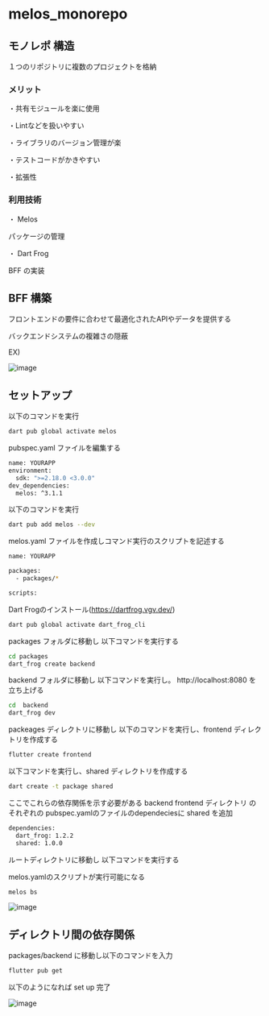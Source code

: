 # melos_monorepo

## モノレポ 構造
１つのリポジトリに複数のプロジェクトを格納

### メリット
・共有モジュールを楽に使用

・Lintなどを扱いやすい

・ライブラリのバージョン管理が楽

・テストコードがかきやすい

・拡張性

### 利用技術
・ Melos


パッケージの管理

・ Dart Frog


BFF の実装





## BFF 構築
フロントエンドの要件に合わせて最適化されたAPIやデータを提供する


バックエンドシステムの複雑さの隠蔽

EX)


![image](https://github.com/rensawamo/monorepo_melos/assets/106803080/eb01e7db-10a7-4548-83ef-077e0de18b1a)





## セットアップ
以下のコマンドを実行
```sh
dart pub global activate melos
```

pubspec.yaml ファイルを編集する
```sh
name: YOURAPP
environment:
  sdk: ">=2.18.0 <3.0.0"
dev_dependencies:
  melos: ^3.1.1
```

以下のコマンドを実行
```sh
dart pub add melos --dev
```

melos.yaml ファイルを作成しコマンド実行のスクリプトを記述する
```sh
name: YOURAPP

packages:
  - packages/*

scripts:

```

Dart Frogのインストール(https://dartfrog.vgv.dev/)
```sh
dart pub global activate dart_frog_cli
```

packages フォルダに移動し 以下コマンドを実行する
```sh
cd packages
dart_frog create backend
```

backend フォルダに移動し 以下コマンドを実行し。  http://localhost:8080 を立ち上げる
```sh
cd  backend 
dart_frog dev
```

packeages ディレクトリに移動し 以下のコマンドを実行し、frontend ディレクトリを作成する
```sh
flutter create frontend
```


以下コマンドを実行し、shared ディレクトリを作成する
```sh
dart create -t package shared
```

ここでこれらの依存関係を示す必要がある
backend frontend ディレクトリ のそれぞれの pubspec.yamlのファイルのdependeciesに shared を追加
```sh
dependencies:
  dart_frog: 1.2.2
  shared: 1.0.0
```

ルートディレクトリに移動し 以下コマンドを実行する

melos.yamlのスクリプトが実行可能になる
```sh
melos bs
``` 


![image](https://github.com/rensawamo/monorepo_melos/assets/106803080/456f8305-62dd-44e3-a5d7-ffa1ec03c60c)





## ディレクトリ間の依存関係
packages/backend に移動し以下のコマンドを入力
```sh
flutter pub get 
```


以下のようになれば set up 完了


![image](https://github.com/rensawamo/monorepo_melos/assets/106803080/e6f20967-b97e-4170-b77a-f5ca4b5487ee)

















